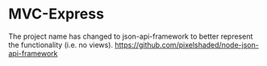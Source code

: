 MVC-Express
============

The project name has changed to json-api-framework to better represent the functionality (i.e. no views).
https://github.com/pixelshaded/node-json-api-framework